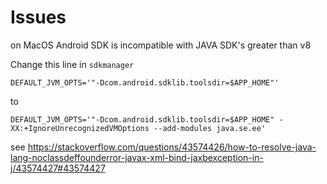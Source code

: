 # Issues
on MacOS Android SDK is incompatible with JAVA SDK's greater than v8

Change this line in `sdkmanager`
```
DEFAULT_JVM_OPTS='"-Dcom.android.sdklib.toolsdir=$APP_HOME"'
```
to
```
DEFAULT_JVM_OPTS='"-Dcom.android.sdklib.toolsdir=$APP_HOME" -XX:+IgnoreUnrecognizedVMOptions --add-modules java.se.ee'
```

see https://stackoverflow.com/questions/43574426/how-to-resolve-java-lang-noclassdeffounderror-javax-xml-bind-jaxbexception-in-j/43574427#43574427
